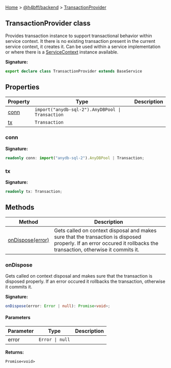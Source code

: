 [Home](/) &gt; [@h4bff/backend](../backend.md) &gt; [TransactionProvider](TransactionProvider.md)

## TransactionProvider class

Provides transaction instance to support transactional behavior within service context. It there is no existing transaction present in the current service context, it creates it. Can be used within a service implementation or where there is a [ServiceContext](../core/ServiceContext.md) instance available.

<b>Signature:</b>

```typescript
export declare class TransactionProvider extends BaseService 
```

## Properties

|  Property | Type | Description |
|  --- | --- | --- |
|  [conn](TransactionProvider.md#conn) | <code>import(&quot;anydb-sql-2&quot;).AnyDBPool &#124; Transaction</code> |  |
|  [tx](TransactionProvider.md#tx) | <code>Transaction</code> |  |

### conn

<b>Signature:</b>

```typescript
readonly conn: import("anydb-sql-2").AnyDBPool | Transaction;
```

### tx

<b>Signature:</b>

```typescript
readonly tx: Transaction;
```

## Methods

|  Method | Description |
|  --- | --- |
|  [onDispose(error)](TransactionProvider.md#ondispose) | Gets called on context disposal and makes sure that the transaction is disposed properly. If an error occured it rollbacks the transaction, otherwise it commits it. |

### onDispose

Gets called on context disposal and makes sure that the transaction is disposed properly. If an error occured it rollbacks the transaction, otherwise it commits it.

<b>Signature:</b>

```typescript
onDispose(error: Error | null): Promise<void>;
```

#### Parameters

|  Parameter | Type | Description |
|  --- | --- | --- |
|  error | <code>Error &#124; null</code> |  |

<b>Returns:</b>

`Promise<void>`

